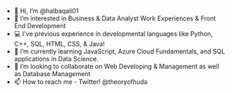 - 👋 Hi, I’m @halbaqali01
- 👀 I’m interested in Business & Data Analyst Work Experiences & Front End Development
- 💻 I've previous experience in developmental languages like Python, C++, SQL, HTML, CSS, & Java!
- 🌱 I’m currently learning JavaScript, Azure Cloud Fundamentals, and SQL applications in Data Science. 
- 💞️ I’m looking to collaborate on Web Developing & Management as well as Database Management
- 📫 How to reach me - Twitter! @theoryofhuda

<!---
halbaqali01/halbaqali01 is a ✨ special ✨ repository because its `README.md` (this file) appears on your GitHub profile.
You can click the Preview link to take a look at your changes.
--->
